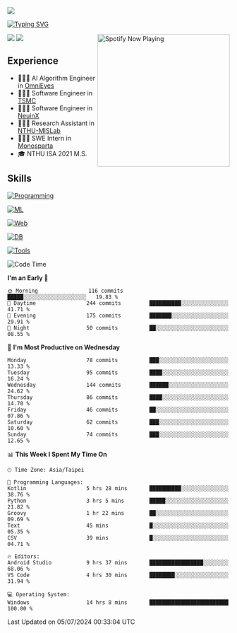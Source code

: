 ![](https://komarev.com/ghpvc/?username=peter0512lee&color=ff69b4)

[![Typing SVG](https://readme-typing-svg.herokuapp.com?color=F742BA&size=20&lines=Hi!+I'm+JYL)](https://git.io/typing-svg)

[<img src="https://spotify-now-playing.peter0512lee.vercel.app/api/spotify-playing" alt="Spotify Now Playing" width="300" align="right" />](https://open.spotify.com/user/21iyoswqgnkoe7peuesmqnhgy)

![](https://leetcard.jacoblin.cool/peter0512lee?theme=dark)
![](https://github-readme-activity-graph.vercel.app/graph?username=peter0512lee&theme=github)

## Experience
- 🧑🏻‍💻 AI Algorithm Engineer in [OmniEyes](https://www.theomnieyes.com/)
- 🧑🏻‍💻 Software Engineer in [TSMC](https://www.tsmc.com/)
- 🧑🏻‍💻 Software Engineer in [NeuinX](https://neuinx.com/)
- 🧑🏻‍💻 Research Assistant in [NTHU-MISLab](https://mislab.cs.nthu.edu.tw/)
- 🧑🏻‍💻 SWE Intern in [Monosparta](https://monosparta.org/)
- 🎓 NTHU ISA 2021 M.S.

## Skills
[![Programming](https://skillicons.dev/icons?i=py,kotlin,js)](https://skillicons.dev)

[![ML](https://skillicons.dev/icons?i=pytorch,opencv,sklearn)](https://skillicons.dev)

[![Web](https://skillicons.dev/icons?i=html,css,react,tailwind,nodejs,vite)](https://skillicons.dev)

[![DB](https://skillicons.dev/icons?i=firebase,sqlite,mysql,mongodb)](https://skillicons.dev)

[![Tools](https://skillicons.dev/icons?i=git,github,githubactions,vercel,docker,kubernetes,vscode,postman,anaconda,androidstudio)](https://skillicons.dev)

<!--
<table><tr><td valign="top" width="50%">

<img src="https://github-readme-stats-sigma-five.vercel.app/api?username=peter0512lee&hide_border=true&show_icons=true&locale=en&layout=compact&theme=dracula" align="left" style="width: 100%" />

</td><td valign="top" width="50%">

<img src="https://github-readme-stats-sigma-five.vercel.app/api/top-langs?username=peter0512lee&hide_border=true&show_icons=true&locale=en&layout=compact&theme=dracula" align="left" style="width: 100%" />

</td></tr></table>  
-->

<!--START_SECTION:waka-->
![Code Time](http://img.shields.io/badge/Code%20Time-1%2C151%20hrs%209%20mins-blue)

**I'm an Early 🐤** 

```text
🌞 Morning                116 commits         █████░░░░░░░░░░░░░░░░░░░░   19.83 % 
🌆 Daytime                244 commits         ██████████░░░░░░░░░░░░░░░   41.71 % 
🌃 Evening                175 commits         ███████░░░░░░░░░░░░░░░░░░   29.91 % 
🌙 Night                  50 commits          ██░░░░░░░░░░░░░░░░░░░░░░░   08.55 % 
```
📅 **I'm Most Productive on Wednesday** 

```text
Monday                   78 commits          ███░░░░░░░░░░░░░░░░░░░░░░   13.33 % 
Tuesday                  95 commits          ████░░░░░░░░░░░░░░░░░░░░░   16.24 % 
Wednesday                144 commits         ██████░░░░░░░░░░░░░░░░░░░   24.62 % 
Thursday                 86 commits          ████░░░░░░░░░░░░░░░░░░░░░   14.70 % 
Friday                   46 commits          ██░░░░░░░░░░░░░░░░░░░░░░░   07.86 % 
Saturday                 62 commits          ███░░░░░░░░░░░░░░░░░░░░░░   10.60 % 
Sunday                   74 commits          ███░░░░░░░░░░░░░░░░░░░░░░   12.65 % 
```


📊 **This Week I Spent My Time On** 

```text
🕑︎ Time Zone: Asia/Taipei

💬 Programming Languages: 
Kotlin                   5 hrs 28 mins       ██████████░░░░░░░░░░░░░░░   38.76 % 
Python                   3 hrs 5 mins        █████░░░░░░░░░░░░░░░░░░░░   21.82 % 
Groovy                   1 hr 22 mins        ██░░░░░░░░░░░░░░░░░░░░░░░   09.69 % 
Text                     45 mins             █░░░░░░░░░░░░░░░░░░░░░░░░   05.35 % 
CSV                      39 mins             █░░░░░░░░░░░░░░░░░░░░░░░░   04.71 % 

🔥 Editors: 
Android Studio           9 hrs 37 mins       █████████████████░░░░░░░░   68.06 % 
VS Code                  4 hrs 30 mins       ████████░░░░░░░░░░░░░░░░░   31.94 % 

💻 Operating System: 
Windows                  14 hrs 8 mins       █████████████████████████   100.00 % 
```


 Last Updated on 05/07/2024 00:33:04 UTC
<!--END_SECTION:waka-->


<!--
**peter0512lee/peter0512lee** is a ✨ _special_ ✨ repository because its `README.md` (this file) appears on your GitHub profile.

